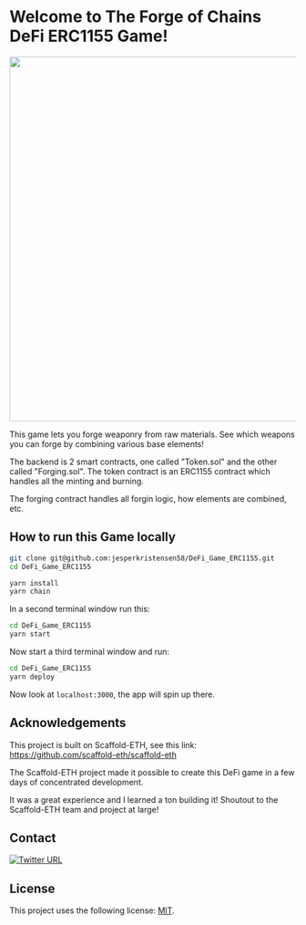 # Welcome to The Forge of Chains DeFi ERC1155 Game!

<img src="./background2.jpg" width="640"/>


This game lets you forge weaponry from raw materials.
See which weapons you can forge by combining various base elements!

The backend is 2 smart contracts, one called "Token.sol" and the other called "Forging.sol".
The token contract is an ERC1155 contract which handles all the minting and burning.

The forging contract handles all forgin logic, how elements are combined, etc.

## How to run this Game locally

```bash
git clone git@github.com:jesperkristensen58/DeFi_Game_ERC1155.git
cd DeFi_Game_ERC1155

yarn install
yarn chain
```
In a second terminal window run this:
```bash
cd DeFi_Game_ERC1155
yarn start
```
Now start a third terminal window and run:
```bash
cd DeFi_Game_ERC1155
yarn deploy
```

Now look at `localhost:3000`, the app will spin up there.

## Acknowledgements

This project is built on Scaffold-ETH, see this link: https://github.com/scaffold-eth/scaffold-eth

The Scaffold-ETH project made it possible to create this DeFi game in a few days of concentrated development.

It was a great experience and I learned a ton building it! Shoutout to the Scaffold-ETH team and project at large!

## Contact
[![Twitter URL](https://img.shields.io/twitter/url/https/twitter.com/cryptojesperk.svg?style=social&label=Follow%20%40cryptojesperk)](https://twitter.com/cryptojesperk)


## License
This project uses the following license: [MIT](https://github.com/bisguzar/twitter-scraper/blob/master/LICENSE).
